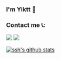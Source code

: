 ### I'm Yiktt 👋

### Contact me 📞:

[![](https://cdn.jsdelivr.net/gh/yiktt/cdn/picture/tg.png)](https://t.me/renminqz)
[![](https://cdn.jsdelivr.net/gh/yiktt/cdn/picture/e-mail.png)](mailto:yiktt@proton.me)

[![ssh's github stats](https://github-readme-stats.vercel.app/api?username=noahcn)](https://github.com/yiktt)


